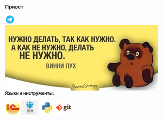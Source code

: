 ### Привет

<a href="https://t.me/azDamo">
  <img align="left" alt="Telegram" width="32px" src="pictures//telegram-app--v5.gif" />
</a>
<!-- <a href="https://vk.com/azmievsky">
  <img align="left" alt="VKontakte" width="22px" src="https://cdn.jsdelivr.net/npm/simple-icons@v3/icons/vk.svg" />
</a> -->

<br />

<br />

<img align="right" alt="PIC" src="pictures//Винни.jpg" />

**Языки и инструменты:**  

<code><img height="50" src="pictures//1c.png"></code>
<code><img height="50" src="pictures//IBM-Notes-logo.png"></code>
<code><img height="50" src="pictures//python.png"></code>
<code><img height="50" src="pictures//git.png"></code>

